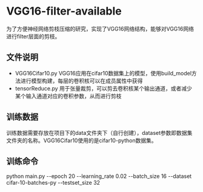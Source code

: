 # VGG16-filter-available
为了方便神经网络剪枝压缩的研究，实现了VGG16网络结构，能够对VGG16网络进行filter层面的剪枝。

## 文件说明
- VGG16Cifar10.py VGG16应用在cifar10数据集上的模型，使用build_model方法进行模型构建，每层的卷积核可以在成员属性中获得
- tensorReduce.py 用于张量裁剪，可以剪去卷积核某个输出通道，或者减少某个输入通道对应的卷积参数，从而进行剪枝

## 训练数据
训练数据需要存放在项目下的data文件夹下（自行创建），dataset参数即数据集文件夹的名称。VGG16Cifar10使用的是cifar10-python数据集。

## 训练命令
python main.py --epoch 20 --learning_rate 0.02 --batch_size 16 --dataset cifar-10-batches-py --testset_size 32


